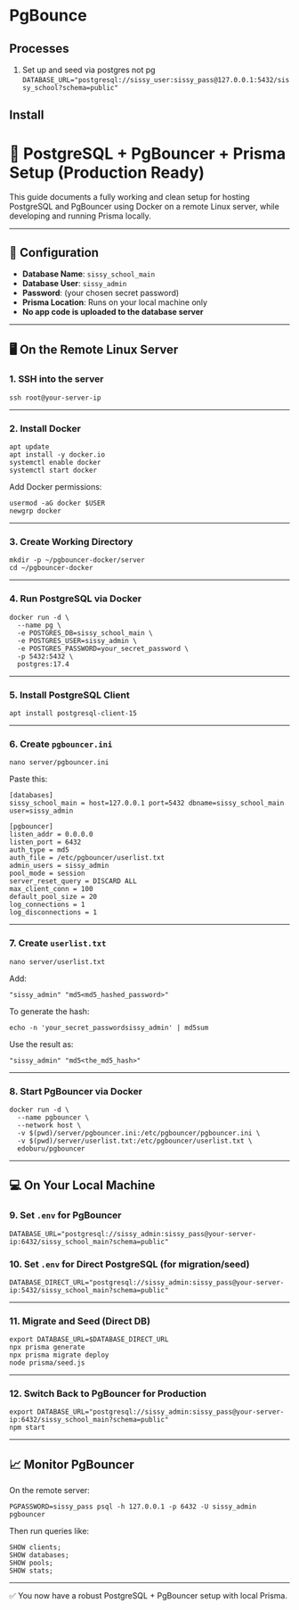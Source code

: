 # PgBounce

## Processes

1. Set up and seed via postgres not pg `DATABASE_URL="postgresql://sissy_user:sissy_pass@127.0.0.1:5432/sissy_school?schema=public"`

## Install


# 🐘 PostgreSQL + PgBouncer + Prisma Setup (Production Ready)

This guide documents a fully working and clean setup for hosting PostgreSQL and PgBouncer using Docker on a remote Linux server, while developing and running Prisma locally.

---

## 🔐 Configuration

- **Database Name**: `sissy_school_main`
- **Database User**: `sissy_admin`
- **Password**: (your chosen secret password)
- **Prisma Location**: Runs on your local machine only
- **No app code is uploaded to the database server**

---

## 🖥️ On the Remote Linux Server

### 1. SSH into the server

```
ssh root@your-server-ip
```

---

### 2. Install Docker

```
apt update
apt install -y docker.io
systemctl enable docker
systemctl start docker
```

Add Docker permissions:

```
usermod -aG docker $USER
newgrp docker
```

---

### 3. Create Working Directory

```
mkdir -p ~/pgbouncer-docker/server
cd ~/pgbouncer-docker
```

---

### 4. Run PostgreSQL via Docker

```
docker run -d \
  --name pg \
  -e POSTGRES_DB=sissy_school_main \
  -e POSTGRES_USER=sissy_admin \
  -e POSTGRES_PASSWORD=your_secret_password \
  -p 5432:5432 \
  postgres:17.4
```

---

### 5. Install PostgreSQL Client

```
apt install postgresql-client-15
```

---

### 6. Create `pgbouncer.ini`

```
nano server/pgbouncer.ini
```

Paste this:

```
[databases]
sissy_school_main = host=127.0.0.1 port=5432 dbname=sissy_school_main user=sissy_admin

[pgbouncer]
listen_addr = 0.0.0.0
listen_port = 6432
auth_type = md5
auth_file = /etc/pgbouncer/userlist.txt
admin_users = sissy_admin
pool_mode = session
server_reset_query = DISCARD ALL
max_client_conn = 100
default_pool_size = 20
log_connections = 1
log_disconnections = 1
```

---

### 7. Create `userlist.txt`

```
nano server/userlist.txt
```

Add:

```
"sissy_admin" "md5<md5_hashed_password>"
```

To generate the hash:

```
echo -n 'your_secret_passwordsissy_admin' | md5sum
```

Use the result as:

```
"sissy_admin" "md5<the_md5_hash>"
```

---

### 8. Start PgBouncer via Docker

```
docker run -d \
  --name pgbouncer \
  --network host \
  -v $(pwd)/server/pgbouncer.ini:/etc/pgbouncer/pgbouncer.ini \
  -v $(pwd)/server/userlist.txt:/etc/pgbouncer/userlist.txt \
  edoburu/pgbouncer
```

---

## 💻 On Your Local Machine

### 9. Set `.env` for PgBouncer

```
DATABASE_URL="postgresql://sissy_admin:sissy_pass@your-server-ip:6432/sissy_school_main?schema=public"
```

### 10. Set `.env` for Direct PostgreSQL (for migration/seed)

```
DATABASE_DIRECT_URL="postgresql://sissy_admin:sissy_pass@your-server-ip:5432/sissy_school_main?schema=public"
```

---

### 11. Migrate and Seed (Direct DB)

```
export DATABASE_URL=$DATABASE_DIRECT_URL
npx prisma generate
npx prisma migrate deploy
node prisma/seed.js
```

---

### 12. Switch Back to PgBouncer for Production

```
export DATABASE_URL="postgresql://sissy_admin:sissy_pass@your-server-ip:6432/sissy_school_main?schema=public"
npm start
```

---

## 📈 Monitor PgBouncer

On the remote server:

```
PGPASSWORD=sissy_pass psql -h 127.0.0.1 -p 6432 -U sissy_admin pgbouncer
```

Then run queries like:

```
SHOW clients;
SHOW databases;
SHOW pools;
SHOW stats;
```

---

✅ You now have a robust PostgreSQL + PgBouncer setup with local Prisma.
